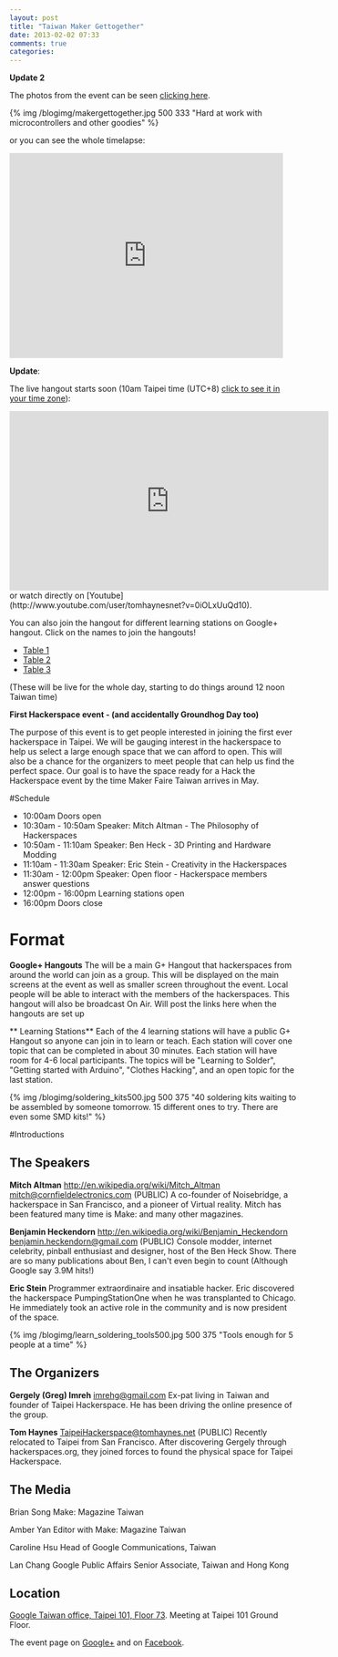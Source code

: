 ```yaml
---
layout: post
title: "Taiwan Maker Gettogether"
date: 2013-02-02 07:33
comments: true
categories: 
---
```


**Update 2**

The photos from the event can be seen [clicking here](https://plus.google.com/photos/100085911445404984901/albums/5840341447077969233).

{% img /blogimg/makergettogether.jpg 500 333 "Hard at work with microcontrollers and other goodies" %}

or you can see the whole timelapse:

<iframe width="480" height="360" src="http://www.youtube.com/embed/veyJKOLZW4c" frameborder="0" allowfullscreen></iframe>


**Update**:

The live hangout starts soon (10am Taipei time (UTC+8) [click to see it in your time zone](http://www.timeanddate.com/worldclock/fixedtime.html?msg=Maker+Gettogether&iso=20130202T10&p1=241&ah=6)):

<iframe width="560" height="315" src="http://www.youtube.com/embed/0iOLxUuQd10" frameborder="0" allowfullscreen></iframe>
or watch directly on [Youtube](http://www.youtube.com/user/tomhaynesnet?v=0iOLxUuQd10).

You can also join the hangout for different learning stations on Google+ hangout. Click on the names to join the hangouts!

* [Table 1](https://plus.google.com/hangouts/_/8a5159c6d89147647540269294f3fa2f7f57d9b6)
* [Table 2](https://plus.google.com/hangouts/_/a498b26e350332de21b82d0feaa75d4cb8cbbeb5)
* [Table 3](https://plus.google.com/hangouts/_/339eeef9e61d1242c4b48d68e1de804554a977b6)

(These will be live for the whole day, starting to do things around 12 noon Taiwan time)


**First Hackerspace event - (and accidentally Groundhog Day too)**

The purpose of this event is to get people interested in joining the first ever hackerspace in Taipei. We will be gauging interest in the hackerspace to help us select a large enough space that we can afford to open. This will also be a chance for the organizers to meet people that can help us find the perfect space. Our goal is to have the space ready for a Hack the Hackerspace event by the time Maker Faire Taiwan arrives in May.

#Schedule

* 10:00am Doors open
* 10:30am - 10:50am Speaker: Mitch Altman - The Philosophy of Hackerspaces
* 10:50am - 11:10am Speaker: Ben Heck - 3D Printing and Hardware Modding
* 11:10am - 11:30am Speaker: Eric Stein - Creativity in the Hackerspaces
* 11:30am - 12:00pm Speaker: Open floor - Hackerspace members answer questions
* 12:00pm - 16:00pm Learning stations open
* 16:00pm Doors close

# Format

**Google+ Hangouts**
The will be a main G+ Hangout that hackerspaces from around the world can join as a group. This will be displayed on the main screens at the event as well as smaller screen throughout the event. Local people will be able to interact with the members of the hackerspaces. This hangout will also be broadcast On Air. Will post the links here when the hangouts are set up

** Learning Stations**
Each of the 4 learning stations will have a public G+ Hangout so anyone can join in to learn or teach. Each station will cover one topic that can be completed in about 30 minutes. Each station will have room for 4-6 local participants. The topics will be "Learning to Solder", "Getting started with Arduino", "Clothes Hacking", and an open topic for the last station.

{% img /blogimg/soldering_kits500.jpg 500 375 "40 soldering kits waiting to be assembled by someone tomorrow. 15 different ones to try. There are even some SMD kits!" %}


#Introductions


## The Speakers

**Mitch Altman**
http://en.wikipedia.org/wiki/Mitch_Altman
mitch@cornfieldelectronics.com (PUBLIC)
A co-founder of Noisebridge, a hackerspace in San Francisco, and a pioneer of Virtual reality. Mitch has been featured many time is Make: and many other magazines.

**Benjamin Heckendorn**
http://en.wikipedia.org/wiki/Benjamin_Heckendorn
benjamin.heckendorn@gmail.com (PUBLIC)
Console modder, internet celebrity, pinball enthusiast and designer, host of the Ben Heck Show. There are so many publications about Ben, I can't even begin to count (Although Google say 3.9M hits!)

**Eric Stein**
Programmer extraordinaire and insatiable hacker. Eric discovered the hackerspace PumpingStationOne when he was transplanted to Chicago. He immediately took an active role in the community and is now president of the space.

{% img /blogimg/learn_soldering_tools500.jpg 500 375 "Tools enough for 5 people at a time" %}

## The Organizers

**Gergely (Greg) Imreh**
imrehg@gmail.com
Ex-pat living in Taiwan and founder of Taipei Hackerspace. He has been driving the online presence of the group.

**Tom Haynes**
TaipeiHackerspace@tomhaynes.net (PUBLIC)
Recently relocated to Taipei from San Francisco. After discovering Gergely through hackerspaces.org, they joined forces to found the physical space for Taipei Hackerspace.

## The Media
Brian Song
Make: Magazine Taiwan

Amber Yan
Editor with Make: Magazine Taiwan

Caroline Hsu
Head of Google Communications, Taiwan

Lan Chang
Google Public Affairs Senior Associate, Taiwan and Hong Kong

## Location

[Google Taiwan office, Taipei 101, Floor 73](https://plus.google.com/109550428491043834202). Meeting at Taipei 101 Ground Floor.

The event page on [Google+](https://plus.google.com/events/cr10uei635afp6khq9qis1k0438) and on [Facebook](https://www.facebook.com/events/270631236396982/).
